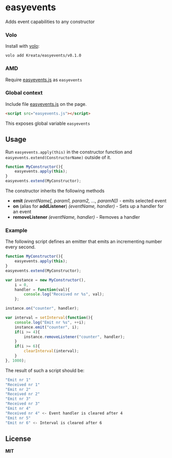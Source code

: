 # easyevents

Adds event capabilities to any constructor

### Volo

Install with [volo](http://volojs.org/):

    volo add Kreata/easyevents/v0.1.0

### AMD

Require [easyevents.js](easyevents.js) as `easyevents`

### Global context

Include file [easyevents.js](easyevents.js) on the page.

```html
<script src="easyevents.js"></script>
```

This exposes global variable `easyevents`

## Usage

Run `easyevents.apply(this)` in the constructor function and `easyevents.extend(ConstructorName)` outside of it.

```javascript
function MyConstructor(){
    easyevents.apply(this);
}
easyevents.extend(MyConstructor);
```

The constructor inherits the following methods

  * **emit** *(eventName[, param1, param2, ..., paramN])* - emits selected event
  * **on** (alias for **addListener**) *(eventName, handler)* - Sets up a handler for an event
  * **removeListener** *(eventName, handler)* - Removes a handler

### Example

The following script defines an emitter that emits an incrementing number every second.

```javascript
function MyConstructor(){
    easyevents.apply(this);
}
easyevents.extend(MyConstructor);

var instance = new MyConstructor(),
    i = 0,
    handler = function(val){
        console.log("Received nr %s", val);  
    };

instance.on("counter", handler);

var interval = setInterval(function(){
    console.log("Emit nr %s", ++i);
    instance.emit("counter", i);
    if(i >= 4){
        instance.removeListener("counter", handler);
    }
    if(i >= 6){
        clearInterval(interval);
    }
}, 1000);
```

The result of such a script should be:

```bash
"Emit nr 1"
"Received nr 1"
"Emit nr 2"
"Received nr 2"
"Emit nr 3"
"Received nr 3"
"Emit nr 4"
"Received nr 4" <- Event handler is cleared after 4
"Emit nr 5"
"Emit nr 6" <- Interval is cleared after 6
```

## License

**MIT**